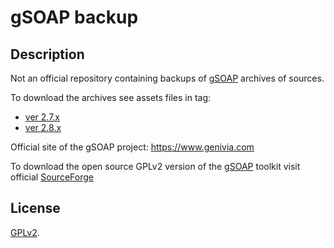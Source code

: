 # gSOAP backup


## Description

Not an official repository containing backups of [gSOAP](https://www.genivia.com) archives of sources.


To download the archives see assets files in tag:

 - [ver 2.7.x](https://github.com/SrcBackup/gsoap/releases/tag/v2.7.x)
 - [ver 2.8.x](https://github.com/SrcBackup/gsoap/releases/tag/v2.8.x)


Official site of the gSOAP project: https://www.genivia.com

To download the open source GPLv2 version of the [gSOAP](https://www.genivia.com)
toolkit visit official [SourceForge](https://sourceforge.net/projects/gsoap2)


## License

[GPLv2](./LICENSE).
